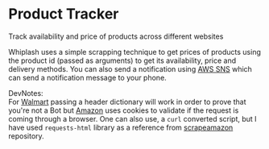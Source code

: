 # Product Tracker
Track availability and price of products across different websites

Whiplash uses a simple scrapping technique to get prices of products using the product id (passed as arguments) to get
its availability, price and delivery methods. You can also send a notification using 
[AWS SNS](https://docs.aws.amazon.com/sns/latest/dg/welcome.html) which can send a notification message to your phone.

DevNotes:<br>
For [Walmart](https://www.walmart.com/) passing a header dictionary will work in order to prove that you're not a Bot
but [Amazon](https://amazon.com/) uses cookies to validate if the request is coming through a browser. One can also use,
a `curl` converted script, but I have used `requests-html` library as a reference from 
[scrapeamazon](https://github.com/jhnwr/scrapeamazon) repository.
